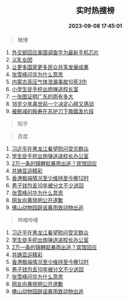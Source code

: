 <div align="center"><h2>实时热搜榜</h2><h4>2023-09-08 17:45:01</h4></div>

> 微博  

1. [外交部回应美国调查华为最新手机芯片](https://s.weibo.com/weibo?q=%23%E5%A4%96%E4%BA%A4%E9%83%A8%E5%9B%9E%E5%BA%94%E7%BE%8E%E5%9B%BD%E8%B0%83%E6%9F%A5%E5%8D%8E%E4%B8%BA%E6%9C%80%E6%96%B0%E6%89%8B%E6%9C%BA%E8%8A%AF%E7%89%87%23&t=31&band_rank=1&Refer=top)<br />
2. [义乳女团](https://s.weibo.com/weibo?q=%E4%B9%89%E4%B9%B3%E5%A5%B3%E5%9B%A2&t=31&band_rank=2&Refer=top)<br />
3. [让更多国家更多民众共享发展成果](https://s.weibo.com/weibo?q=%23%E8%AE%A9%E6%9B%B4%E5%A4%9A%E5%9B%BD%E5%AE%B6%E6%9B%B4%E5%A4%9A%E6%B0%91%E4%BC%97%E5%85%B1%E4%BA%AB%E5%8F%91%E5%B1%95%E6%88%90%E6%9E%9C%23&t=31&band_rank=3&Refer=top)<br />
4. [张雪峰问华为什么意思](https://s.weibo.com/weibo?q=%23%E5%BC%A0%E9%9B%AA%E5%B3%B0%E9%97%AE%E5%8D%8E%E4%B8%BA%E4%BB%80%E4%B9%88%E6%84%8F%E6%80%9D%23&t=31&band_rank=4&Refer=top)<br />
5. [内蒙古高压气体泄漏事故10死3伤](https://s.weibo.com/weibo?q=%23%E5%86%85%E8%92%99%E5%8F%A4%E9%AB%98%E5%8E%8B%E6%B0%94%E4%BD%93%E6%B3%84%E6%BC%8F%E4%BA%8B%E6%95%8510%E6%AD%BB3%E4%BC%A4%23&t=31&band_rank=5&Refer=top)<br />
6. [小学生徒手挖出炮弹送校长室](https://s.weibo.com/weibo?q=%23%E5%B0%8F%E5%AD%A6%E7%94%9F%E5%BE%92%E6%89%8B%E6%8C%96%E5%87%BA%E7%82%AE%E5%BC%B9%E9%80%81%E6%A0%A1%E9%95%BF%E5%AE%A4%23&t=31&band_rank=6&Refer=top)<br />
7. [一张图证明广东的雨有多大](https://s.weibo.com/weibo?q=%23%E4%B8%80%E5%BC%A0%E5%9B%BE%E8%AF%81%E6%98%8E%E5%B9%BF%E4%B8%9C%E7%9A%84%E9%9B%A8%E6%9C%89%E5%A4%9A%E5%A4%A7%23&t=31&band_rank=7&Refer=top)<br />
8. [18岁少年离世前一个决定心碎又感动](https://s.weibo.com/weibo?q=%2318%E5%B2%81%E5%B0%91%E5%B9%B4%E7%A6%BB%E4%B8%96%E5%89%8D%E4%B8%80%E4%B8%AA%E5%86%B3%E5%AE%9A%E5%BF%83%E7%A2%8E%E5%8F%88%E6%84%9F%E5%8A%A8%23&t=31&band_rank=8&Refer=top)<br />
9. [被删减的殷寿在苏护刀下救姬发片段](https://s.weibo.com/weibo?q=%E8%A2%AB%E5%88%A0%E5%87%8F%E7%9A%84%E6%AE%B7%E5%AF%BF%E5%9C%A8%E8%8B%8F%E6%8A%A4%E5%88%80%E4%B8%8B%E6%95%91%E5%A7%AC%E5%8F%91%E7%89%87%E6%AE%B5&t=31&band_rank=9&Refer=top)<br />

> 知乎  


> 百度  

1. [习近平在黑龙江看望慰问受灾群众](https://www.baidu.com/s?wd=%E4%B9%A0%E8%BF%91%E5%B9%B3%E5%9C%A8%E9%BB%91%E9%BE%99%E6%B1%9F%E7%9C%8B%E6%9C%9B%E6%85%B0%E9%97%AE%E5%8F%97%E7%81%BE%E7%BE%A4%E4%BC%97&sa=fyb_news&rsv_dl=fyb_news)<br />
2. [学生徒手挖出炮弹送进校长办公室](https://www.baidu.com/s?wd=%E5%AD%A6%E7%94%9F%E5%BE%92%E6%89%8B%E6%8C%96%E5%87%BA%E7%82%AE%E5%BC%B9%E9%80%81%E8%BF%9B%E6%A0%A1%E9%95%BF%E5%8A%9E%E5%85%AC%E5%AE%A4&sa=fyb_news&rsv_dl=fyb_news)<br />
3. [2万一条的锦鲤趁暴雨出逃？宾馆回应](https://www.baidu.com/s?wd=2%E4%B8%87%E4%B8%80%E6%9D%A1%E7%9A%84%E9%94%A6%E9%B2%A4%E8%B6%81%E6%9A%B4%E9%9B%A8%E5%87%BA%E9%80%83%EF%BC%9F%E5%AE%BE%E9%A6%86%E5%9B%9E%E5%BA%94&sa=fyb_news&rsv_dl=fyb_news)<br />
4. [共铸亚运精彩](https://www.baidu.com/s?wd=%E5%85%B1%E9%93%B8%E4%BA%9A%E8%BF%90%E7%B2%BE%E5%BD%A9&sa=fyb_news&rsv_dl=fyb_news)<br />
5. [香港极端情况至少维持至今晚12时](https://www.baidu.com/s?wd=%E9%A6%99%E6%B8%AF%E6%9E%81%E7%AB%AF%E6%83%85%E5%86%B5%E8%87%B3%E5%B0%91%E7%BB%B4%E6%8C%81%E8%87%B3%E4%BB%8A%E6%99%9A12%E6%97%B6&sa=fyb_news&rsv_dl=fyb_news)<br />
6. [男子钱包丢10年被分文不少送回](https://www.baidu.com/s?wd=%E7%94%B7%E5%AD%90%E9%92%B1%E5%8C%85%E4%B8%A210%E5%B9%B4%E8%A2%AB%E5%88%86%E6%96%87%E4%B8%8D%E5%B0%91%E9%80%81%E5%9B%9E&sa=fyb_news&rsv_dl=fyb_news)<br />
7. [张雪峰问华为什么意思](https://www.baidu.com/s?wd=%E5%BC%A0%E9%9B%AA%E5%B3%B0%E9%97%AE%E5%8D%8E%E4%B8%BA%E4%BB%80%E4%B9%88%E6%84%8F%E6%80%9D&sa=fyb_news&rsv_dl=fyb_news)<br />
8. [网友向黄晓明公开道歉](https://www.baidu.com/s?wd=%E7%BD%91%E5%8F%8B%E5%90%91%E9%BB%84%E6%99%93%E6%98%8E%E5%85%AC%E5%BC%80%E9%81%93%E6%AD%89&sa=fyb_news&rsv_dl=fyb_news)<br />
9. [佛山动物园辟谣暴雨致动物出逃](https://www.baidu.com/s?wd=%E4%BD%9B%E5%B1%B1%E5%8A%A8%E7%89%A9%E5%9B%AD%E8%BE%9F%E8%B0%A3%E6%9A%B4%E9%9B%A8%E8%87%B4%E5%8A%A8%E7%89%A9%E5%87%BA%E9%80%83&sa=fyb_news&rsv_dl=fyb_news)<br />

> 哔哩哔哩  

1. [习近平在黑龙江看望慰问受灾群众](https://www.baidu.com/s?wd=%E4%B9%A0%E8%BF%91%E5%B9%B3%E5%9C%A8%E9%BB%91%E9%BE%99%E6%B1%9F%E7%9C%8B%E6%9C%9B%E6%85%B0%E9%97%AE%E5%8F%97%E7%81%BE%E7%BE%A4%E4%BC%97&sa=fyb_news&rsv_dl=fyb_news)<br />
2. [学生徒手挖出炮弹送进校长办公室](https://www.baidu.com/s?wd=%E5%AD%A6%E7%94%9F%E5%BE%92%E6%89%8B%E6%8C%96%E5%87%BA%E7%82%AE%E5%BC%B9%E9%80%81%E8%BF%9B%E6%A0%A1%E9%95%BF%E5%8A%9E%E5%85%AC%E5%AE%A4&sa=fyb_news&rsv_dl=fyb_news)<br />
3. [2万一条的锦鲤趁暴雨出逃？宾馆回应](https://www.baidu.com/s?wd=2%E4%B8%87%E4%B8%80%E6%9D%A1%E7%9A%84%E9%94%A6%E9%B2%A4%E8%B6%81%E6%9A%B4%E9%9B%A8%E5%87%BA%E9%80%83%EF%BC%9F%E5%AE%BE%E9%A6%86%E5%9B%9E%E5%BA%94&sa=fyb_news&rsv_dl=fyb_news)<br />
4. [共铸亚运精彩](https://www.baidu.com/s?wd=%E5%85%B1%E9%93%B8%E4%BA%9A%E8%BF%90%E7%B2%BE%E5%BD%A9&sa=fyb_news&rsv_dl=fyb_news)<br />
5. [香港极端情况至少维持至今晚12时](https://www.baidu.com/s?wd=%E9%A6%99%E6%B8%AF%E6%9E%81%E7%AB%AF%E6%83%85%E5%86%B5%E8%87%B3%E5%B0%91%E7%BB%B4%E6%8C%81%E8%87%B3%E4%BB%8A%E6%99%9A12%E6%97%B6&sa=fyb_news&rsv_dl=fyb_news)<br />
6. [男子钱包丢10年被分文不少送回](https://www.baidu.com/s?wd=%E7%94%B7%E5%AD%90%E9%92%B1%E5%8C%85%E4%B8%A210%E5%B9%B4%E8%A2%AB%E5%88%86%E6%96%87%E4%B8%8D%E5%B0%91%E9%80%81%E5%9B%9E&sa=fyb_news&rsv_dl=fyb_news)<br />
7. [张雪峰问华为什么意思](https://www.baidu.com/s?wd=%E5%BC%A0%E9%9B%AA%E5%B3%B0%E9%97%AE%E5%8D%8E%E4%B8%BA%E4%BB%80%E4%B9%88%E6%84%8F%E6%80%9D&sa=fyb_news&rsv_dl=fyb_news)<br />
8. [网友向黄晓明公开道歉](https://www.baidu.com/s?wd=%E7%BD%91%E5%8F%8B%E5%90%91%E9%BB%84%E6%99%93%E6%98%8E%E5%85%AC%E5%BC%80%E9%81%93%E6%AD%89&sa=fyb_news&rsv_dl=fyb_news)<br />
9. [佛山动物园辟谣暴雨致动物出逃](https://www.baidu.com/s?wd=%E4%BD%9B%E5%B1%B1%E5%8A%A8%E7%89%A9%E5%9B%AD%E8%BE%9F%E8%B0%A3%E6%9A%B4%E9%9B%A8%E8%87%B4%E5%8A%A8%E7%89%A9%E5%87%BA%E9%80%83&sa=fyb_news&rsv_dl=fyb_news)<br />
